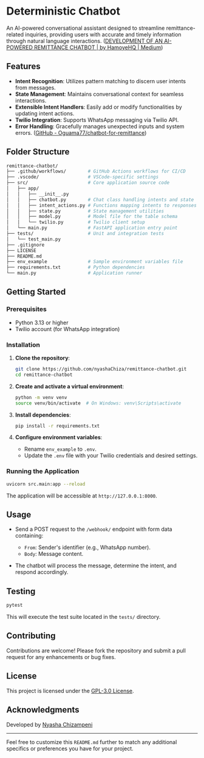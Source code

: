 
# Deterministic Chatbot

An AI-powered conversational assistant designed to streamline remittance-related inquiries, providing users with accurate and timely information through natural language interactions. ([DEVELOPMENT OF AN AI-POWERED REMITTANCE CHATBOT | by HamoyeHQ | Medium](https://hamoyehq.medium.com/development-of-an-ai-powered-remittance-chatbot-78a303118026?utm_source=chatgpt.com))

## Features

- **Intent Recognition**: Utilizes pattern matching to discern user intents from messages.
- **State Management**: Maintains conversational context for seamless interactions.
- **Extensible Intent Handlers**: Easily add or modify functionalities by updating intent actions.
- **Twilio Integration**: Supports WhatsApp messaging via Twilio API.
- **Error Handling**: Gracefully manages unexpected inputs and system errors. ([GitHub - Oguama77/chatbot-for-remittance](https://github.com/Oguama77/chatbot-for-remittance?utm_source=chatgpt.com))

## Folder Structure


```bash
remittance-chatbot/
├── .github/workflows/        # GitHub Actions workflows for CI/CD
├── .vscode/                  # VSCode-specific settings
├── src/                      # Core application source code
│   ├── app/
│   │   ├── __init__.py
│   │   ├── chatbot.py        # Chat class handling intents and state
│   │   ├── intent_actions.py # Functions mapping intents to responses
│   │   ├── state.py          # State management utilities
│   │   ├── model.py          # Model file for the table schema
│   │   └── twilio.py         # Twilio client setup
│   └── main.py               # FastAPI application entry point
├── tests/                    # Unit and integration tests
│   └── test_main.py
├── .gitignore
├── LICENSE
├── README.md
├── env_example               # Sample environment variables file
├── requirements.txt          # Python dependencies
└── main.py                   # Application runner
```


## Getting Started

### Prerequisites

- Python 3.13 or higher
- Twilio account (for WhatsApp integration)

### Installation

1. **Clone the repository**:

   ```bash
   git clone https://github.com/nyashaChiza/remittance-chatbot.git
   cd remittance-chatbot
   ```


2. **Create and activate a virtual environment**:

   ```bash
   python -m venv venv
   source venv/bin/activate  # On Windows: venv\Scripts\activate
   ```


3. **Install dependencies**:

   ```bash
   pip install -r requirements.txt
   ```


4. **Configure environment variables**:

   - Rename `env_example` to `.env`.
   - Update the `.env` file with your Twilio credentials and desired settings.

### Running the Application


```bash
uvicorn src.main:app --reload
```


The application will be accessible at `http://127.0.0.1:8000`.

## Usage

- Send a POST request to the `/webhook/` endpoint with form data containing:
  - `From`: Sender's identifier (e.g., WhatsApp number).
  - `Body`: Message content.

- The chatbot will process the message, determine the intent, and respond accordingly.

## Testing


```bash
pytest
```


This will execute the test suite located in the `tests/` directory.

## Contributing

Contributions are welcome! Please fork the repository and submit a pull request for any enhancements or bug fixes.

## License

This project is licensed under the [GPL-3.0 License](LICENSE).

## Acknowledgments

Developed by [Nyasha Chizampeni](https://github.com/nyashaChiza) 

---

Feel free to customize this `README.md` further to match any additional specifics or preferences you have for your project. 
